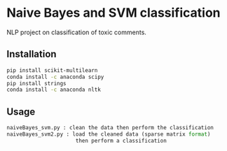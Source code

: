 # Naive Bayes and SVM classification

NLP project on classification of toxic comments.

## Installation

```bash
pip install scikit-multilearn
conda install -c anaconda scipy
pip install strings
conda install -c anaconda nltk
```

## Usage

```python
naiveBayes_svm.py : clean the data then perform the classification
naiveBayes_svm2.py : load the cleaned data (sparse matrix format)
                      then perform a classification
```



